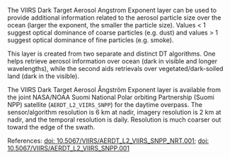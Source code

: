 The VIIRS Dark Target Aerosol Angstrom Exponent layer can be used to provide additional information related to the aerosol particle size over the ocean (larger the exponent, the smaller the particle size). Values < 1 suggest optical dominance of coarse particles (e.g. dust) and values > 1 suggest optical dominance of fine particles (e.g. smoke).

This layer is created from two separate and distinct DT algorithms. One helps retrieve aerosol information over ocean (dark in visible and longer wavelengths), while the second aids retrievals over vegetated/dark-soiled land (dark in the visible).

The VIIRS Dark Target Aerosol Ångström Exponent layer is available from the joint NASA/NOAA Suomi National Polar orbiting Partnership (Suomi NPP) satellite (`AERDT_L2_VIIRS_SNPP`) for the daytime overpass. The sensor/algorithm resolution is 6 km at nadir, imagery resolution is 2 km at nadir, and the temporal resolution is daily. Resolution is much coarser out toward the edge of the swath.

References: [doi: 10.5067/VIIRS/AERDT\_L2\_VIIRS\_SNPP\_NRT.001](http://doi.org/10.5067/VIIRS/AERDT_L2_VIIRS_SNPP_NRT.001); [doi: 10.5067/VIIRS/AERDT\_L2\_VIIRS\_SNPP.001](https://doi.org/10.5067/VIIRS/AERDT_L2_VIIRS_SNPP.001)